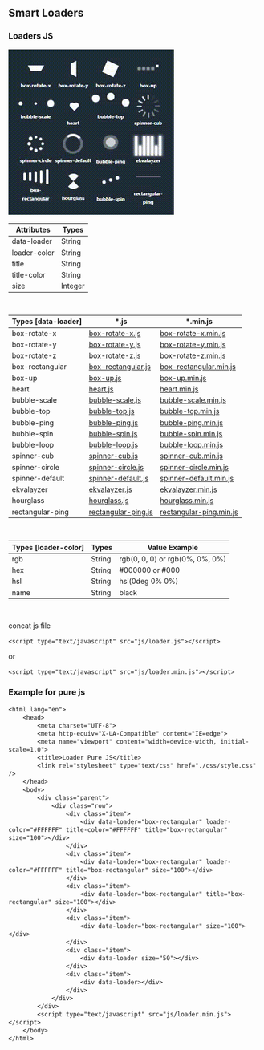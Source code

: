 ## Smart Loaders

### Loaders JS

<img src="https://raw.githubusercontent.com/AmurKhoyetsyan/react-js-loader/master/img/loader.gif" alt="loader" />

|Attributes     | Types    |
| ------------- | -------- |
| data-loader   | String   |
| loader-color  | String   |
| title         | String   |
| title-color   | String   |
| size          | Integer  |

<br/>

| Types [data-loader] | *.js                                             | *.min.js                                                 |
| ------------------- | ------------------------------------------------ |--------------------------------------------------------- |
| box-rotate-x        | [box-rotate-x.js](./src/box-rotate-x.js)         | [box-rotate-x.min.js](./src/box-rotate-x.min.js)         |
| box-rotate-y        | [box-rotate-y.js](./src/box-rotate-y.js)         | [box-rotate-y.min.js](./src/box-rotate-y.min.js)         |
| box-rotate-z        | [box-rotate-z.js](./src/box-rotate-z.js)         | [box-rotate-z.min.js](./src/box-rotate-z.min.js)         |
| box-rectangular     | [box-rectangular.js](./src/box-rectangular.js)   | [box-rectangular.min.js](./src/box-rectangular.min.js)   |
| box-up              | [box-up.js](./src/box-up.js)                     | [box-up.min.js](./src/box-up.min.js)                     |
| heart               | [heart.js](./src/heart.js)                       | [heart.min.js](./src/heart.min.js)                       |
| bubble-scale        | [bubble-scale.js](./src/bubble-scale.js)         | [bubble-scale.min.js](./src/bubble-scale.min.js)         |
| bubble-top          | [bubble-top.js](./src/bubble-top.js)             | [bubble-top.min.js](./src/bubble-top.min.js)             |
| bubble-ping         | [bubble-ping.js](./src/bubble-ping.js)           | [bubble-ping.min.js](./src/bubble-ping.min.js)           |
| bubble-spin         | [bubble-spin.js](./src/bubble-spin.js)           | [bubble-spin.min.js](./src/bubble-spin.min.js)           |
| bubble-loop         | [bubble-loop.js](./src/bubble-loop.js)           | [bubble-loop.min.js](./src/bubble-loop.min.js)           |
| spinner-cub         | [spinner-cub.js](./src/spinner-cub.js)           | [spinner-cub.min.js](./src/spinner-cub.min.js)           |
| spinner-circle      | [spinner-circle.js](./src/spinner-circle.js)     | [spinner-circle.min.js](./src/spinner-circle.min.js)     |
| spinner-default     | [spinner-default.js](./src/spinner-default.js)   | [spinner-default.min.js](./src/spinner-default.min.js)   |
| ekvalayzer          | [ekvalayzer.js](./src/ekvalayzer.js)             | [ekvalayzer.min.js](./src/ekvalayzer.min.js)             |
| hourglass           | [hourglass.js](./src/hourglass.js)               | [hourglass.min.js](./src/hourglass.min.js)               |
| rectangular-ping    | [rectangular-ping.js](./src/rectangular-ping.js) | [rectangular-ping.min.js](./src/rectangular-ping.min.js) |

<br />

| Types [loader-color] | Types    | Value Example                   |
| -------------------- | -------- | ------------------------------- |
| rgb                  | String   | rgb(0, 0, 0) or rgb(0%, 0%, 0%) |
| hex                  | String   | #000000 or #000                 |
| hsl                  | String   | hsl(0deg 0% 0%)                 |
| name                 | String   | black                           |


<br/>

concat js file

    <script type="text/javascript" src="js/loader.js"></script>
    
or

    <script type="text/javascript" src="js/loader.min.js"></script>
    
    
### Example for pure js

    <html lang="en">
        <head>
            <meta charset="UTF-8">
            <meta http-equiv="X-UA-Compatible" content="IE=edge">
            <meta name="viewport" content="width=device-width, initial-scale=1.0">
            <title>Loader Pure JS</title>
            <link rel="stylesheet" type="text/css" href="./css/style.css" />
        </head>
        <body>
            <div class="parent">
                <div class="row">
                    <div class="item">
                        <div data-loader="box-rectangular" loader-color="#FFFFFF" title-color="#FFFFFF" title="box-rectangular" size="100"></div>
                    </div>
                    <div class="item">
                        <div data-loader="box-rectangular" loader-color="#FFFFFF" title="box-rectangular" size="100"></div>
                    </div>
                    <div class="item">
                        <div data-loader="box-rectangular" title="box-rectangular" size="100"></div>
                    </div>
                    <div class="item">
                        <div data-loader="box-rectangular" size="100"></div>
                    </div>
                    <div class="item">
                        <div data-loader size="50"></div>
                    </div>
                    <div class="item">
                        <div data-loader></div>
                    </div>
                </div>
            </div>
            <script type="text/javascript" src="js/loader.min.js"></script>
        </body>
    </html>
